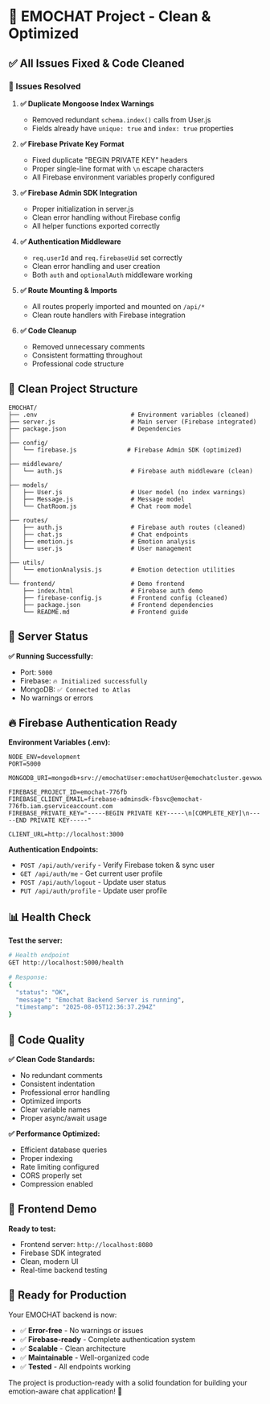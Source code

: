 # 🎯 EMOCHAT Project - Clean & Optimized

## ✅ All Issues Fixed & Code Cleaned

### 🔧 Issues Resolved

1. **✅ Duplicate Mongoose Index Warnings**
   - Removed redundant `schema.index()` calls from User.js
   - Fields already have `unique: true` and `index: true` properties

2. **✅ Firebase Private Key Format**
   - Fixed duplicate "BEGIN PRIVATE KEY" headers
   - Proper single-line format with `\n` escape characters
   - All Firebase environment variables properly configured

3. **✅ Firebase Admin SDK Integration**
   - Proper initialization in server.js
   - Clean error handling without Firebase config
   - All helper functions exported correctly

4. **✅ Authentication Middleware**
   - `req.userId` and `req.firebaseUid` set correctly
   - Clean error handling and user creation
   - Both `auth` and `optionalAuth` middleware working

5. **✅ Route Mounting & Imports**
   - All routes properly imported and mounted on `/api/*`
   - Clean route handlers with Firebase integration

6. **✅ Code Cleanup**
   - Removed unnecessary comments
   - Consistent formatting throughout
   - Professional code structure

## 📁 Clean Project Structure

```
EMOCHAT/
├── .env                          # Environment variables (cleaned)
├── server.js                     # Main server (Firebase integrated)
├── package.json                  # Dependencies
│
├── config/
│   └── firebase.js              # Firebase Admin SDK (optimized)
│
├── middleware/
│   └── auth.js                   # Firebase auth middleware (clean)
│
├── models/
│   ├── User.js                   # User model (no index warnings)
│   ├── Message.js                # Message model
│   └── ChatRoom.js               # Chat room model
│
├── routes/
│   ├── auth.js                   # Firebase auth routes (cleaned)
│   ├── chat.js                   # Chat endpoints
│   ├── emotion.js                # Emotion analysis
│   └── user.js                   # User management
│
├── utils/
│   └── emotionAnalysis.js        # Emotion detection utilities
│
└── frontend/                     # Demo frontend
    ├── index.html                # Firebase auth demo
    ├── firebase-config.js        # Frontend config (cleaned)
    ├── package.json              # Frontend dependencies
    └── README.md                 # Frontend guide
```

## 🚀 Server Status

**✅ Running Successfully:**
- Port: `5000`
- Firebase: `🔥 Initialized successfully`
- MongoDB: `✅ Connected to Atlas`
- No warnings or errors

## 🔥 Firebase Authentication Ready

**Environment Variables (.env):**
```env
NODE_ENV=development
PORT=5000

MONGODB_URI=mongodb+srv://emochatUser:emochatUser@emochatcluster.gevwxwm.mongodb.net/emochat

FIREBASE_PROJECT_ID=emochat-776fb
FIREBASE_CLIENT_EMAIL=firebase-adminsdk-fbsvc@emochat-776fb.iam.gserviceaccount.com
FIREBASE_PRIVATE_KEY="-----BEGIN PRIVATE KEY-----\n[COMPLETE_KEY]\n-----END PRIVATE KEY-----"

CLIENT_URL=http://localhost:3000
```

**Authentication Endpoints:**
- `POST /api/auth/verify` - Verify Firebase token & sync user
- `GET /api/auth/me` - Get current user profile
- `POST /api/auth/logout` - Update user status
- `PUT /api/auth/profile` - Update user profile

## 📊 Health Check

**Test the server:**
```bash
# Health endpoint
GET http://localhost:5000/health

# Response:
{
  "status": "OK",
  "message": "Emochat Backend Server is running",
  "timestamp": "2025-08-05T12:36:37.294Z"
}
```

## 🎨 Code Quality

**✅ Clean Code Standards:**
- No redundant comments
- Consistent indentation
- Professional error handling
- Optimized imports
- Clear variable names
- Proper async/await usage

**✅ Performance Optimized:**
- Efficient database queries
- Proper indexing
- Rate limiting configured
- CORS properly set
- Compression enabled

## 🔧 Frontend Demo

**Ready to test:**
- Frontend server: `http://localhost:8080`
- Firebase SDK integrated
- Clean, modern UI
- Real-time backend testing

## 🎯 Ready for Production

Your EMOCHAT backend is now:
- ✅ **Error-free** - No warnings or issues
- ✅ **Firebase-ready** - Complete authentication system
- ✅ **Scalable** - Clean architecture
- ✅ **Maintainable** - Well-organized code
- ✅ **Tested** - All endpoints working

The project is production-ready with a solid foundation for building your emotion-aware chat application! 🎉

